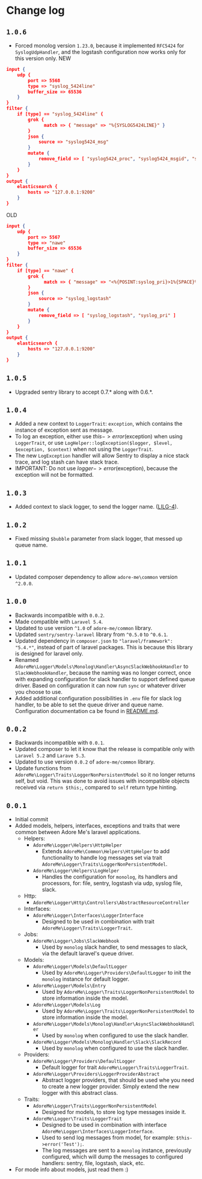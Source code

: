 # Change log

## `1.0.6`
- Forced monolog version `1.23.0`, because it implemented `RFC5424` for `SyslogUdpHandler`, and the logstash configuration now works only for this version only.
NEW
```json
input {
    udp {
        port => 5568
        type => "syslog_5424line"
        buffer_size => 65536
    }
}
filter {
    if [type] == "syslog_5424line" {
        grok {
              match => { "message" => "%{SYSLOG5424LINE}" }
        }
        json {
            source => "syslog5424_msg"
        }
        mutate {
            remove_field => [ "syslog5424_proc", "syslog5424_msgid", "syslog5424_pri", "syslog5424_sd", "syslog5424_app", "syslog5424_ver", "syslog5424_msg" ]
        }
    }
}
output {
	elasticsearch {
		hosts => "127.0.0.1:9200"
	}
}
```

OLD
```json
input {
    udp {
        port => 5567
        type => "nawe"
        buffer_size => 65536
    }
}
filter {
    if [type] == "nawe" {
        grok {
              match => { "message" => "<%{POSINT:syslog_pri}>1%{SPACE}%{GREEDYDATA:syslog_logstash}" }
        }
        json {
            source => "syslog_logstash"
        }
        mutate {
            remove_field => [ "syslog_logstash", "syslog_pri" ]
        }
    }
}
output {
	elasticsearch {
		hosts => "127.0.0.1:9200"
	}
}
```

## `1.0.5`
- Upgraded sentry library to accept 0.7.* along with 0.6.*.

## `1.0.4`
- Added a new context to `LoggerTrait`: `exception`, which contains the instance of exception sent as message.
- To log an exception, either use $this->error($exception) when using `LoggerTrait`, or use `LogHelper::logException($logger, $level, $exception, $context)` when not using the `LoggerTrait`.
- The new `LogException` handler will allow Sentry to display a nice stack trace, and log stash can have stack trace.
- IMPORTANT: Do not use $logger->error($exception), because the exception will not be formatted.

## `1.0.3`
- Added context to slack logger, to send the logger name. ([LILG-4](https://jira.adoreme.com/browse/LILG-4)).

## `1.0.2`
- Fixed missing `$bubble` parameter from slack logger, that messed up queue name.

## `1.0.1`
- Updated composer dependency to allow `adore-me\common` version `^2.0.0`.

## `1.0.0`
- Backwards incompatible with `0.0.2`.
- Made compatible with `Laravel 5.4`.
- Updated to use version `^1.0` of `adore-me/common` library.
- Updated `sentry/sentry-laravel` library from `^0.5.0` to `^0.6.1`.
- Updated dependency in `composer.json` to `"laravel/framework": "5.4.*"`, instead of part of laravel packages. This is because this library is designed for laravel only.
- Renamed `AdoreMe\Logger\Models\Monolog\Handler\AsyncSlackWebhookHandler` to `SlackWebhookHandler`, because the naming was no longer correct, once with expanding configuration for slack handler to support defined queue driver. Based on configuration it can now run `sync` or whatever driver you choose to use.
- Added additional configuration possibilities in `.env` file for slack log handler, to be able to set the queue driver and queue name. Configuration documentation ca be found in [README.md](/README.md).

## `0.0.2`
- Backwards incompatible with `0.0.1`.
- Updated composer to let it know that the release is compatible only with `Laravel 5.2` and `Larave 5.3`.
- Updated to use version `0.0.2` of `adore-me/common` library.
- Update functions from `AdoreMe\Logger\Traits\LoggerNonPersistentModel` so it no longer returns self, but void. This was done to avoid issues with incompatible objects received via `return $this;`, compared to `self` return type hinting.

## `0.0.1`
- Initial commit
- Added models, helpers, interfaces, exceptions and traits that were common between Adore Me's laravel applications.
  - Helpers:
    - `AdoreMe\Logger\Helpers\HttpHelper`
      - Extends `AdoreMe\Common\Helpers\HttpHelper` to add functionality to handle log messages set via trait `AdoreMe\Logger\Traits\LoggerNonPersistentModel`.
    - `AdoreMe\Logger\Helpers\LogHelper`
      - Handles the configuration for `monolog`, its handlers and processors, for: file, sentry, logstash via udp, syslog file, slack.
  - Http:
    - `AdoreMe\Logger\Http\Controllers\AbstractResourceController`
  - Interfaces:
    - `AdoreMe\Logger\Interfaces\LoggerInterface`
      - Designed to be used in combination with trait `AdoreMe\Logger\Traits\LoggerTrait`.
  - Jobs:
    - `AdoreMe\Logger\Jobs\SlackWebhook`
      - Used by `monolog` slack handler, to send messages to slack, via the default laravel's queue driver.
  - Models:
    - `AdoreMe\Logger\Models\DefaultLogger`
      - Used by `AdoreMe\Logger\Providers\DefaultLogger` to init the `monolog` instance for default logger.
    - `AdoreMe\Logger\Models\Entry`
      - Used by `AdoreMe\Logger\Traits\LoggerNonPersistentModel` to store information inside the model.
    - `AdoreMe\Logger\Models\Log`
      - Used by `AdoreMe\Logger\Traits\LoggerNonPersistentModel` to store information inside the model.
    - `AdoreMe\Logger\Models\Monolog\Handler\AsyncSlackWebhookHandler`
      - Used by `monolog` when configured to use the slack handler.
    - `AdoreMe\Logger\Models\Monolog\Handler\Slack\SlackRecord`
      - Used by `monolog` when configured to use the slack handler.
  - Providers:
    - `AdoreMe\Logger\Providers\DefaultLogger`
      - Default logger for trait `AdoreMe\Logger\Traits\LoggerTrait`.
    - `AdoreMe\Logger\Providers\LoggerProviderAbstract`
      - Abstract logger providers, that should be used whe you need to create a new logger provider. Simply extend the new logger with this abstract class.
  - Traits:
    - `AdoreMe\Logger\Traits\LoggerNonPersistentModel`
      - Designed for models, to store log type messages inside it.
    - `AdoreMe\Logger\Traits\LoggerTrait`
      - Designed to be used in combination with interface `AdoreMe\Logger\Interfaces\LoggerInterface`.
      - Used to send log messages from model, for example: `$this->error('Test');`.
      - The log messages are sent to a `monolog` instance, previously configured, which will dump the messages to configured handlers: sentry, file, logstash, slack, etc.
- For mode info about models, just read them :)